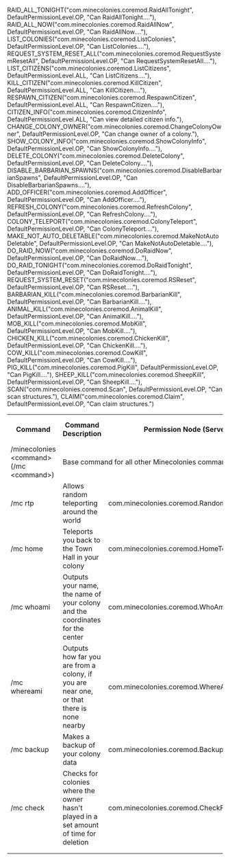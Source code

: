 
RAID_ALL_TONIGHT("com.minecolonies.coremod.RaidAllTonight", DefaultPermissionLevel.OP, "Can RaidAllTonight...."),
RAID_ALL_NOW("com.minecolonies.coremod.RaidAllNow", DefaultPermissionLevel.OP, "Can RaidAllNow...."),
LIST_COLONIES("com.minecolonies.coremod.ListColonies", DefaultPermissionLevel.OP, "Can ListColonies...."),
REQUEST_SYSTEM_RESET_ALL("com.minecolonies.coremod.RequestSystemResetAll", DefaultPermissionLevel.OP, "Can RequestSystemResetAll...."),
LIST_CITIZENS("com.minecolonies.coremod.ListCitizens", DefaultPermissionLevel.ALL, "Can ListCitizens...."),
KILL_CITIZEN("com.minecolonies.coremod.KillCitizen", DefaultPermissionLevel.ALL, "Can KillCitizen...."),
RESPAWN_CITIZEN("com.minecolonies.coremod.RespawnCitizen", DefaultPermissionLevel.ALL, "Can RespawnCitizen...."),
CITIZEN_INFO("com.minecolonies.coremod.CitizenInfo", DefaultPermissionLevel.ALL, "Can view detailed citizen info."),
CHANGE_COLONY_OWNER("com.minecolonies.coremod.ChangeColonyOwner", DefaultPermissionLevel.OP, "Can change owner of a colony."),
SHOW_COLONY_INFO("com.minecolonies.coremod.ShowColonyInfo", DefaultPermissionLevel.OP, "Can ShowColonyInfo...."),
DELETE_COLONY("com.minecolonies.coremod.DeleteColony", DefaultPermissionLevel.OP, "Can DeleteColony...."),
DISABLE_BARBARIAN_SPAWNS("com.minecolonies.coremod.DisableBarbarianSpawns", DefaultPermissionLevel.OP, "Can DisableBarbarianSpawns...."),
ADD_OFFICER("com.minecolonies.coremod.AddOfficer", DefaultPermissionLevel.OP, "Can AddOfficer...."),
REFRESH_COLONY("com.minecolonies.coremod.RefreshColony", DefaultPermissionLevel.OP, "Can RefreshColony...."),
COLONY_TELEPORT("com.minecolonies.coremod.ColonyTeleport", DefaultPermissionLevel.OP, "Can ColonyTeleport...."),
MAKE_NOT_AUTO_DELETABLE("com.minecolonies.coremod.MakeNotAutoDeletable", DefaultPermissionLevel.OP, "Can MakeNotAutoDeletable...."),
DO_RAID_NOW("com.minecolonies.coremod.DoRaidNow", DefaultPermissionLevel.OP, "Can DoRaidNow...."),
DO_RAID_TONIGHT("com.minecolonies.coremod.DoRaidTonight", DefaultPermissionLevel.OP, "Can DoRaidTonight...."),
REQUEST_SYSTEM_RESET("com.minecolonies.coremod.RSReset", DefaultPermissionLevel.OP, "Can RSReset...."),
BARBARIAN_KILL("com.minecolonies.coremod.BarbarianKill", DefaultPermissionLevel.OP, "Can BarbarianKill...."),
ANIMAL_KILL("com.minecolonies.coremod.AnimalKill", DefaultPermissionLevel.OP, "Can AnimalKill...."),
MOB_KILL("com.minecolonies.coremod.MobKill", DefaultPermissionLevel.OP, "Can MobKill...."),
CHICKEN_KILL("com.minecolonies.coremod.ChickenKill", DefaultPermissionLevel.OP, "Can ChickenKill...."),
COW_KILL("com.minecolonies.coremod.CowKill", DefaultPermissionLevel.OP, "Can CowKill...."),
PIG_KILL("com.minecolonies.coremod.PigKill", DefaultPermissionLevel.OP, "Can PigKill...."),
SHEEP_KILL("com.minecolonies.coremod.SheepKill", DefaultPermissionLevel.OP, "Can SheepKill...."),
SCAN("com.minecolonies.coremod.Scan", DefaultPermissionLevel.OP, "Can scan structures."),
CLAIM("com.minecolonies.coremod.Claim", DefaultPermissionLevel.OP, "Can claim structures.")

<table>
  <tr>
    <th>Command</th>
    <th>Command Description</th>
    <th>Permission Node (Servers)</th>
    <th>Default Permission Level</th>
  </tr>
  <tr>
    <td>/minecolonies &lt;command&gt; (/mc &lt;command&gt;)</td>
    <td colspan="3">Base command for all other Minecolonies commands</td>
  </tr>
  <tr>
    <td>/mc rtp</td>
    <td>Allows random teleporting around the world</td>
    <td>com.minecolonies.coremod.RandomTeleport</td>
    <td>OP</td>
  </tr>
  <tr>
    <td>/mc home</td>
    <td>Teleports you back to the Town Hall in your colony</td>
    <td>com.minecolonies.coremod.HomeTeleport</td>
    <td>OP</td>
  </tr>
  <tr>
    <td>/mc whoami</td>
    <td>Outputs your name, the name of your colony and the coordinates for the center</td>
    <td>com.minecolonies.coremod.WhoAmI</td>
    <td>OP</td>
  </tr>
  <tr>
    <td>/mc whereami</td>
    <td>Outputs how far you are from a colony, if you are near one, or that there is none nearby</td>
    <td>com.minecolonies.coremod.WhereAmI</td>
    <td>OP</td>
  </tr>
  <tr>
    <td>/mc backup</td>
    <td>Makes a backup of your colony data</td>
    <td>com.minecolonies.coremod.Backup</td>
    <td>OP</td>
  </tr>
  <tr>
    <td>/mc check</td>
    <td>Checks for colonies where the owner hasn't played in a set amount of time for deletion</td>
    <td>com.minecolonies.coremod.CheckForAutoDeletes</td>
    <td>OP</td>
  </tr>
  <tr>
    <td></td>
    <td></td>
    <td></td>
    <td></td>
  </tr>
  <tr>
    <td></td>
    <td></td>
    <td></td>
    <td></td>
  </tr>
</table>
